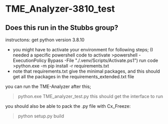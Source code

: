 # TME_Analyzer-3810_test
## Does this run in the Stubbs group?

instructons:
get python version 3.8.10
- you might have to activate your environment for following steps; 
(I needed a specific powershell code to activate >powershell -ExecutionPolicy Bypass -File "./.venv/Scripts/Activate.ps1")
run code >python.exe -m pip install -r requirements.txt
- note that requirements.txt give the minimal packages, and this should get all the packages in the requirements_extended.txt file

you can run the TME-Analyzer after this;
>python.exe TME_analyzer_test.py
this should get the interface to run

you should also be able to pack the .py file with Cx_Freeze:
>python setup.py build

